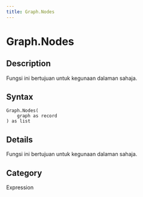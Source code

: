 ```yaml
---
title: Graph.Nodes
---
```


# Graph.Nodes


## Description

Fungsi ini bertujuan untuk kegunaan dalaman sahaja.


## Syntax

```powerquery
Graph.Nodes(
    graph as record
) as list
```


## Details

Fungsi ini bertujuan untuk kegunaan dalaman sahaja.



## Category
Expression
